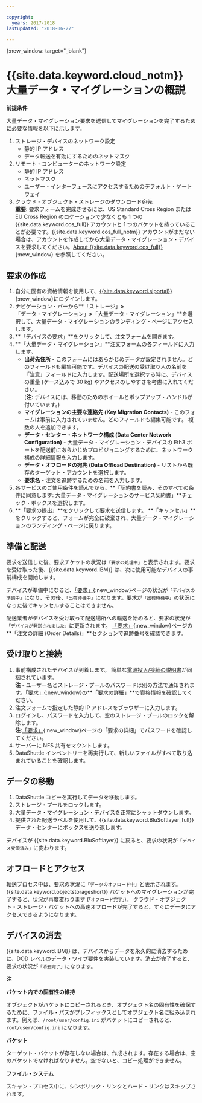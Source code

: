 ```yaml
---

copyright:
  years: 2017-2018
lastupdated: "2018-06-27"

---
```

{:new_window: target="_blank"}

# {{site.data.keyword.cloud_notm}} 大量データ・マイグレーションの概説

**前提条件**

大量データ・マイグレーション要求を送信してマイグレーションを完了するために必要な情報を以下に示します。

1. ストレージ・デバイスのネットワーク設定
   - 静的 IP アドレス
   - データ転送を有効にするためのネットマスク
2. リモート・コンピューターのネットワーク設定
   - 静的 IP アドレス
   - ネットマスク 
   - ユーザー・インターフェースにアクセスするためのデフォルト・ゲートウェイ
3. クラウド・オブジェクト・ストレージのダウンロード宛先 <br/>
   **重要**: 要求フォームを完成させるには、US Standard Cross Region または EU Cross Region のロケーションで少なくとも 1 つの {{site.data.keyword.cos_full}} アカウントと 1 つのバケットを持っていることが必要です。{{site.data.keyword.cos_full_notm}} アカウントがまだない場合は、アカウントを作成してから大量データ・マイグレーション・デバイスを要求してください。[About {{site.data.keyword.cos_full}}](https://console.bluemix.net/docs/services/cloud-object-storage/about-cos.html){:new_window} を参照してください。

## 要求の作成

1. 自分に固有の資格情報を使用して、[{{site.data.keyword.slportal}}](https://control.softlayer.com/){:new_window}にログインします。
2. ナビゲーション・バーから**「ストレージ」**>**「データ・マイグレーション」**>**「大量データ・マイグレーション」**を選択して、大量データ・マイグレーションのランディング・ページにアクセスします。
3. **「デバイスの要求」**をクリックして、注文フォームを開きます。
4. **「大量データ・マイグレーション」**注文フォームの各フィールドに入力します。
   - **出荷先住所** - このフォームにはあらかじめデータが設定されません。どのフィールドも編集可能です。デバイスの配送の受け取り人の名前を「注意」フィールドに入力します。配送場所を選択する時に、デバイスの重量 (ケース込みで 30 kg) やアクセスのしやすさを考慮に入れてください。<br/> (**注**: デバイスには、移動のためのホイールとポップアップ・ハンドルが付いています。)
   - **マイグレーションの主要な連絡先 (Key Migration Contacts)** - このフォームは事前に入力されていません。どのフィールドも編集可能です。 複数の人を追加できます。 
   - **データ・センター・ネットワーク構成 (Data Center Network Configuration)** - 大量データ・マイグレーション・デバイスの Eth3 ポートを配送前にあらかじめプロビジョニングするために、ネットワーク構成の詳細情報を入力します。
   - **データ・オフロードの宛先 (Data Offload Destination)** - リストから既存のターゲット・アカウントを選択します。
   - **要求名** - 注文を追跡するための名前を入力します。
5. 各サービスのご使用条件を読んでから、**「契約書を読み、そのすべての条件に同意します: 大量データ・マイグレーションのサービス契約書」**チェック・ボックスを選択します。
6. **「要求の提出」**をクリックして要求を送信します。 **「キャンセル」**をクリックすると、フォームが完全に破棄され、大量データ・マイグレーションのランディング・ページに戻ります。


## 準備と配送

要求を送信した後、要求チケットの状況は`「要求の処理中」`と表示されます。要求を受け取った後、{{site.data.keyword.IBM}} は、次に使用可能なデバイスの事前構成を開始します。

デバイスが準備中になると、[「要求」](https://control.softlayer.com/storage/mdms){:new_window}ページの状況が`「デバイスの準備中」`になり、その後、`「出荷待機中」`になります。要求が`「出荷待機中」`の状況になった後でキャンセルすることはできません。 

配送業者がデバイスを受け取って配送場所への輸送を始めると、要求の状況が`「デバイスが発送されました」`に更新されます。 [「要求」](https://control.softlayer.com/storage/mdms){:new_window}ページの**「注文の詳細 (Order Details)」**セクションで追跡番号を確認できます。


## 受け取りと接続

1. 事前構成されたデバイスが到着します。 簡単な[電源投入/接続の説明書](user-instructions.html)が同梱されています。<br/>
  **注** - ユーザー名とストレージ・プールのパスワードは別の方法で通知されます。[「要求」](https://control.softlayer.com/storage/mdms){:new_window}の**「要求の詳細」**で資格情報を確認してください。
2. 注文フォームで指定した静的 IP アドレスをブラウザーに入力します。
3. ログインし、パスワードを入力して、空のストレージ・プールのロックを解除します。<br/>
   **注**:[「要求」](https://control.softlayer.com/storage/mdms){:new_window}ページの「要求の詳細」でパスワードを確認してください。
4. サーバーに NFS 共有をマウントします。
5. DataShuttle インベントリーを再実行して、新しいファイルがすべて取り込まれていることを確認します。

## データの移動
1. DataShuttle コピーを実行してデータを移動します。
2. ストレージ・プールをロックします。
3. 大量データ・マイグレーション・デバイスを正常にシャットダウンします。
4. 提供された配送ラベルを使用して、{{site.data.keyword.BluSoftlayer_full}} データ・センターにボックスを送り返します。

デバイスが {{site.data.keyword.BluSoftlayer}} に戻ると、要求の状況が`「デバイス受領済み」`に変わります。 

## オフロードとアクセス

転送プロセス中は、要求の状況に`「データのオフロード中」`と表示されます。 {{site.data.keyword.objectstorageshort}} バケットへのマイグレーションが完了すると、状況が再度変わります (`「オフロード完了」`)。 クラウド・オブジェクト・ストレージ・バケットへの高速オフロードが完了すると、すぐにデータにアクセスできるようになります。

## デバイスの消去

{{site.data.keyword.IBM}} は、デバイスからデータを永久的に消去するために、DOD レベルのデータ・ワイプ要件を実装しています。消去が完了すると、要求の状況が`「消去完了」`になります。

**注**

**バケット内での固有性の維持**

オブジェクトがバケットにコピーされるとき、オブジェクト名の固有性を確保するために、ファイル・パスがプレフィックスとしてオブジェクト名に組み込まれます。例えば、`/root/user/config.ini` がバケットにコピーされると、`root/user/config.ini` になります。

**バケット**

ターゲット・バケットが存在しない場合は、作成されます。存在する場合は、空のバケットでなければなりません。空でないと、コピー処理ができません。  

**ファイル・システム**

スキャン・プロセス中に、シンボリック・リンクとハード・リンクはスキップされます。
